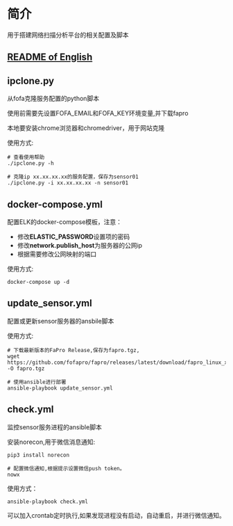 # 简介
用于搭建网络扫描分析平台的相关配置及脚本

## [README of English](README.md)

## ipclone.py 
从fofa克隆服务配置的python脚本

使用前需要先设置FOFA_EMAIL和FOFA_KEY环境变量,并下载fapro

本地要安装chrome浏览器和chromedriver，用于网站克隆

使用方式:
```shell
# 查看使用帮助
./ipclone.py -h

# 克隆ip xx.xx.xx.xx的服务配置，保存为sensor01
./ipclone.py -i xx.xx.xx.xx -n sensor01
```

## docker-compose.yml 
配置ELK的docker-compose模板，注意：

- 修改**ELASTIC_PASSWORD**设置项的密码
- 修改**network.publish_host**为服务器的公网ip
- 根据需要修改公网映射的端口

使用方式:
```shell 
docker-compose up -d
```

## update_sensor.yml 
配置或更新sensor服务器的ansbile脚本

使用方式:
```shell 
# 下载最新版本的FaPro Release,保存为fapro.tgz,
wget https://github.com/fofapro/fapro/releases/latest/download/fapro_linux_x86_64.tar.gz -O fapro.tgz

# 使用ansible进行部署
ansible-playbook update_sensor.yml
```

## check.yml
监控sensor服务进程的ansible脚本

安装norecon,用于微信消息通知:
```shell 
pip3 install norecon

# 配置微信通知,根据提示设置微信push token。
nowx 
```

使用方式：
```shell 
ansible-playbook check.yml
```

可以加入crontab定时执行,如果发现进程没有启动，自动重启，并进行微信通知。



